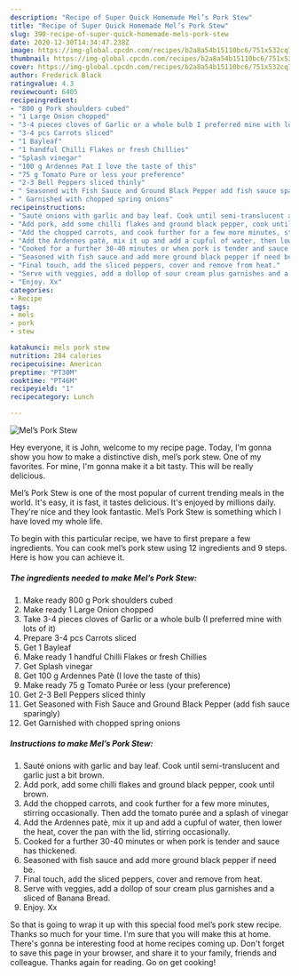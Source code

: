 ```yaml
---
description: "Recipe of Super Quick Homemade Mel’s Pork Stew"
title: "Recipe of Super Quick Homemade Mel’s Pork Stew"
slug: 390-recipe-of-super-quick-homemade-mels-pork-stew
date: 2020-12-30T14:34:47.238Z
image: https://img-global.cpcdn.com/recipes/b2a8a54b15110bc6/751x532cq70/mels-pork-stew-recipe-main-photo.jpg
thumbnail: https://img-global.cpcdn.com/recipes/b2a8a54b15110bc6/751x532cq70/mels-pork-stew-recipe-main-photo.jpg
cover: https://img-global.cpcdn.com/recipes/b2a8a54b15110bc6/751x532cq70/mels-pork-stew-recipe-main-photo.jpg
author: Frederick Black
ratingvalue: 4.3
reviewcount: 6405
recipeingredient:
- "800 g Pork shoulders cubed"
- "1 Large Onion chopped"
- "3-4 pieces cloves of Garlic or a whole bulb I preferred mine with lots of it"
- "3-4 pcs Carrots sliced"
- "1 Bayleaf"
- "1 handful Chilli Flakes or fresh Chillies"
- "Splash vinegar"
- "100 g Ardennes Pat I love the taste of this"
- "75 g Tomato Pure or less your preference"
- "2-3 Bell Peppers sliced thinly"
- " Seasoned with Fish Sauce and Ground Black Pepper add fish sauce sparingly"
- " Garnished with chopped spring onions"
recipeinstructions:
- "Sauté onions with garlic and bay leaf. Cook until semi-translucent and garlic just a bit brown."
- "Add pork, add some chilli flakes and ground black pepper, cook until brown."
- "Add the chopped carrots, and cook further for a few more minutes, stirring occasionally. Then add the tomato purée and a splash of vinegar"
- "Add the Ardennes patè, mix it up and add a cupful of water, then lower the heat, cover the pan with the lid, stirring occasionally."
- "Cooked for a further 30-40 minutes or when pork is tender and sauce has thickened."
- "Seasoned with fish sauce and add more ground black pepper if need be."
- "Final touch, add the sliced peppers, cover and remove from heat."
- "Serve with veggies, add a dollop of sour cream plus garnishes and a sliced of Banana Bread."
- "Enjoy. Xx"
categories:
- Recipe
tags:
- mels
- pork
- stew

katakunci: mels pork stew 
nutrition: 284 calories
recipecuisine: American
preptime: "PT30M"
cooktime: "PT46M"
recipeyield: "1"
recipecategory: Lunch

---
```



![Mel’s Pork Stew](https://img-global.cpcdn.com/recipes/b2a8a54b15110bc6/751x532cq70/mels-pork-stew-recipe-main-photo.jpg)

Hey everyone, it is John, welcome to my recipe page. Today, I'm gonna show you how to make a distinctive dish, mel’s pork stew. One of my favorites. For mine, I'm gonna make it a bit tasty. This will be really delicious.

Mel’s Pork Stew is one of the most popular of current trending meals in the world. It's easy, it is fast, it tastes delicious. It's enjoyed by millions daily. They're nice and they look fantastic. Mel’s Pork Stew is something which I have loved my whole life.




To begin with this particular recipe, we have to first prepare a few ingredients. You can cook mel’s pork stew using 12 ingredients and 9 steps. Here is how you can achieve it.

<!--inarticleads1-->

##### The ingredients needed to make Mel’s Pork Stew:

1. Make ready 800 g Pork shoulders cubed
1. Make ready 1 Large Onion chopped
1. Take 3-4 pieces cloves of Garlic or a whole bulb (I preferred mine with lots of it)
1. Prepare 3-4 pcs Carrots sliced
1. Get 1 Bayleaf
1. Make ready 1 handful Chilli Flakes or fresh Chillies
1. Get Splash vinegar
1. Get 100 g Ardennes Patè (I love the taste of this)
1. Make ready 75 g Tomato Purée or less (your preference)
1. Get 2-3 Bell Peppers sliced thinly
1. Get  Seasoned with Fish Sauce and Ground Black Pepper (add fish sauce sparingly)
1. Get  Garnished with chopped spring onions




<!--inarticleads2-->

##### Instructions to make Mel’s Pork Stew:

1. Sauté onions with garlic and bay leaf. Cook until semi-translucent and garlic just a bit brown.
1. Add pork, add some chilli flakes and ground black pepper, cook until brown.
1. Add the chopped carrots, and cook further for a few more minutes, stirring occasionally. Then add the tomato purée and a splash of vinegar
1. Add the Ardennes patè, mix it up and add a cupful of water, then lower the heat, cover the pan with the lid, stirring occasionally.
1. Cooked for a further 30-40 minutes or when pork is tender and sauce has thickened.
1. Seasoned with fish sauce and add more ground black pepper if need be.
1. Final touch, add the sliced peppers, cover and remove from heat.
1. Serve with veggies, add a dollop of sour cream plus garnishes and a sliced of Banana Bread.
1. Enjoy. Xx




So that is going to wrap it up with this special food mel’s pork stew recipe. Thanks so much for your time. I'm sure that you will make this at home. There's gonna be interesting food at home recipes coming up. Don't forget to save this page in your browser, and share it to your family, friends and colleague. Thanks again for reading. Go on get cooking!
